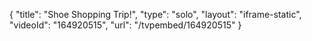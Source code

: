 {
    "title": "Shoe Shopping Trip!",
    "type": "solo",
    "layout": "iframe-static",
    "videoId": "164920515",
    "url": "\/tvpembed\/164920515"
}